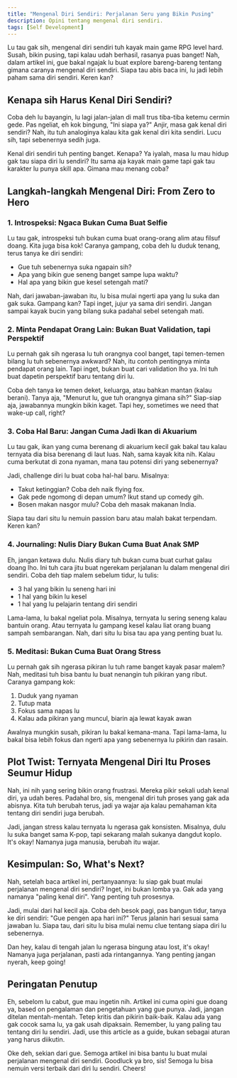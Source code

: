 ```yaml
---
title: "Mengenal Diri Sendiri: Perjalanan Seru yang Bikin Pusing"
description: Opini tentang mengenal diri sendiri.
tags: [Self Development]
---
```

Lu tau gak sih, mengenal diri sendiri tuh kayak main game RPG level hard. Susah, bikin pusing, tapi kalau udah berhasil, rasanya puas banget! Nah, dalam artikel ini, gue bakal ngajak lu buat explore bareng-bareng tentang gimana caranya mengenal diri sendiri. Siapa tau abis baca ini, lu jadi lebih paham sama diri sendiri. Keren kan?

## Kenapa sih Harus Kenal Diri Sendiri?

Coba deh lu bayangin, lu lagi jalan-jalan di mall trus tiba-tiba ketemu cermin gede. Pas ngeliat, eh kok bingung, "Ini siapa ya?" Anjir, masa gak kenal diri sendiri? Nah, itu tuh analoginya kalau kita gak kenal diri kita sendiri. Lucu sih, tapi sebenernya sedih juga.

Kenal diri sendiri tuh penting banget. Kenapa? Ya iyalah, masa lu mau hidup gak tau siapa diri lu sendiri? Itu sama aja kayak main game tapi gak tau karakter lu punya skill apa. Gimana mau menang coba?

## Langkah-langkah Mengenal Diri: From Zero to Hero

### 1. Introspeksi: Ngaca Bukan Cuma Buat Selfie

Lu tau gak, introspeksi tuh bukan cuma buat orang-orang alim atau filsuf doang. Kita juga bisa kok! Caranya gampang, coba deh lu duduk tenang, terus tanya ke diri sendiri:

- Gue tuh sebenernya suka ngapain sih?
- Apa yang bikin gue seneng banget sampe lupa waktu?
- Hal apa yang bikin gue kesel setengah mati?

Nah, dari jawaban-jawaban itu, lu bisa mulai ngerti apa yang lu suka dan gak suka. Gampang kan? Tapi inget, jujur ya sama diri sendiri. Jangan sampai kayak bucin yang bilang suka padahal sebel setengah mati. 

### 2. Minta Pendapat Orang Lain: Bukan Buat Validation, tapi Perspektif

Lu pernah gak sih ngerasa lu tuh orangnya cool banget, tapi temen-temen bilang lu tuh sebenernya awkward? Nah, itu contoh pentingnya minta pendapat orang lain. Tapi inget, bukan buat cari validation lho ya. Ini tuh buat dapetin perspektif baru tentang diri lu.

Coba deh tanya ke temen deket, keluarga, atau bahkan mantan (kalau berani). Tanya aja, "Menurut lu, gue tuh orangnya gimana sih?" Siap-siap aja, jawabannya mungkin bikin kaget. Tapi hey, sometimes we need that wake-up call, right?

### 3. Coba Hal Baru: Jangan Cuma Jadi Ikan di Akuarium

Lu tau gak, ikan yang cuma berenang di akuarium kecil gak bakal tau kalau ternyata dia bisa berenang di laut luas. Nah, sama kayak kita nih. Kalau cuma berkutat di zona nyaman, mana tau potensi diri yang sebenernya?

Jadi, challenge diri lu buat coba hal-hal baru. Misalnya:
- Takut ketinggian? Coba deh naik flying fox.
- Gak pede ngomong di depan umum? Ikut stand up comedy gih.
- Bosen makan nasgor mulu? Coba deh masak makanan India.

Siapa tau dari situ lu nemuin passion baru atau malah bakat terpendam. Keren kan?

### 4. Journaling: Nulis Diary Bukan Cuma Buat Anak SMP

Eh, jangan ketawa dulu. Nulis diary tuh bukan cuma buat curhat galau doang lho. Ini tuh cara jitu buat ngerekam perjalanan lu dalam mengenal diri sendiri. Coba deh tiap malem sebelum tidur, lu tulis:
- 3 hal yang bikin lu seneng hari ini
- 1 hal yang bikin lu kesel
- 1 hal yang lu pelajarin tentang diri sendiri

Lama-lama, lu bakal ngeliat pola. Misalnya, ternyata lu sering seneng kalau bantuin orang. Atau ternyata lu gampang kesel kalau liat orang buang sampah sembarangan. Nah, dari situ lu bisa tau apa yang penting buat lu.

### 5. Meditasi: Bukan Cuma Buat Orang Stress

Lu pernah gak sih ngerasa pikiran lu tuh rame banget kayak pasar malem? Nah, meditasi tuh bisa bantu lu buat nenangin tuh pikiran yang ribut. Caranya gampang kok:
1. Duduk yang nyaman
2. Tutup mata
3. Fokus sama napas lu
4. Kalau ada pikiran yang muncul, biarin aja lewat kayak awan

Awalnya mungkin susah, pikiran lu bakal kemana-mana. Tapi lama-lama, lu bakal bisa lebih fokus dan ngerti apa yang sebenernya lu pikirin dan rasain.

## Plot Twist: Ternyata Mengenal Diri Itu Proses Seumur Hidup

Nah, ini nih yang sering bikin orang frustrasi. Mereka pikir sekali udah kenal diri, ya udah beres. Padahal bro, sis, mengenal diri tuh proses yang gak ada abisnya. Kita tuh berubah terus, jadi ya wajar aja kalau pemahaman kita tentang diri sendiri juga berubah.

Jadi, jangan stress kalau ternyata lu ngerasa gak konsisten. Misalnya, dulu lu suka banget sama K-pop, tapi sekarang malah sukanya dangdut koplo. It's okay! Namanya juga manusia, berubah itu wajar.

## Kesimpulan: So, What's Next?

Nah, setelah baca artikel ini, pertanyaannya: lu siap gak buat mulai perjalanan mengenal diri sendiri? Inget, ini bukan lomba ya. Gak ada yang namanya "paling kenal diri". Yang penting tuh prosesnya.

Jadi, mulai dari hal kecil aja. Coba deh besok pagi, pas bangun tidur, tanya ke diri sendiri: "Gue pengen apa hari ini?" Terus jalanin hari sesuai sama jawaban lu. Siapa tau, dari situ lu bisa mulai nemu clue tentang siapa diri lu sebenernya.

Dan hey, kalau di tengah jalan lu ngerasa bingung atau lost, it's okay! Namanya juga perjalanan, pasti ada rintangannya. Yang penting jangan nyerah, keep going!

## Peringatan Penutup

Eh, sebelom lu cabut, gue mau ingetin nih. Artikel ini cuma opini gue doang ya, based on pengalaman dan pengetahuan yang gue punya. Jadi, jangan ditelan mentah-mentah. Tetep kritis dan pikirin baik-baik. Kalau ada yang gak cocok sama lu, ya gak usah dipaksain. Remember, lu yang paling tau tentang diri lu sendiri. Jadi, use this article as a guide, bukan sebagai aturan yang harus diikutin. 

Oke deh, sekian dari gue. Semoga artikel ini bisa bantu lu buat mulai perjalanan mengenal diri sendiri. Goodluck ya bro, sis! Semoga lu bisa nemuin versi terbaik dari diri lu sendiri. Cheers!